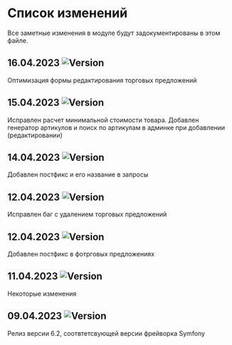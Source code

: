 # Список изменений

Все заметные изменения в модуле будут задокументированы в этом файле.

## 16.04.2023 ![Version](https://img.shields.io/badge/version-v6.2.6-blue)

Оптимизация формы редактирования торговых предложений

## 15.04.2023 ![Version](https://img.shields.io/badge/version-v6.2.5-blue)

Исправлен расчет минимальной стоимости товара. Добавлен генератор артикулов и поиск по артикулам в админке при добавлении (редактировании)

## 14.04.2023 ![Version](https://img.shields.io/badge/version-v6.2.4-blue)

Добавлен постфикс и его название в запросы

## 12.04.2023 ![Version](https://img.shields.io/badge/version-v6.2.3-blue)

Исправлен баг с удалением торговых предложений 

## 12.04.2023 ![Version](https://img.shields.io/badge/version-v6.2.2-blue)

Добавлен постфикс в фотрговых предложениях

## 11.04.2023 ![Version](https://img.shields.io/badge/version-v6.2.1-blue)

Некоторые изменения

## 09.04.2023 ![Version](https://img.shields.io/badge/version-v6.2.0-blue)

Релиз версии 6.2, соотвтетсвующей версии фрейворка Symfony


